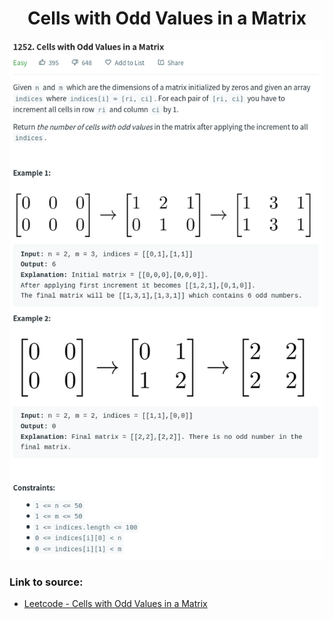 <h1 align="center">Cells with Odd Values in a Matrix</h1>

![alt text](https://github.com/matthew01lokiet/Algorithmic-exercises/blob/main/z_description_images/Arrays/cells_with_odd_values_in_a_matrix.png?raw=true)

### Link to source: 
- <a href="https://leetcode.com/problems/cells-with-odd-values-in-a-matrix/">Leetcode - Cells with Odd Values in a Matrix</a>

